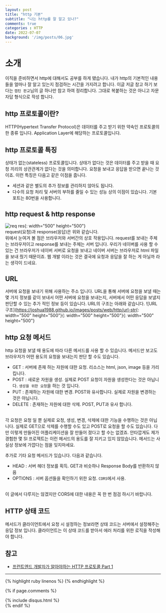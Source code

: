 ```yaml
---
layout: post
title: "http 기본"
subtitle: "나는 http를 잘 알고 있나?"
comments: true
categories : HTTP
date: 2022-07-07
background: '/img/posts/06.jpg'
---
```


# 소개
이직을 준비하면서 http에 대해서도 공부를 하게 됐습니다. 
내가 http의 기본적인 내용들을 얼마나 잘 알고 있는지 점검하는 시간을 가지려고 합니다.
이글 저글 참고 하기 보다는 `캡틴 판교`님의 글 하나만 참고 하여 정리합니다.
그대로 복붙하는 것은 아니고 자문 자답 형식으로 작성 합니다.

## http 프로토콜이란?
HTTP(Hypertext Transfer Protocol)은 데이터를 주고 받기 위한 약속인 프로토콜의 한 종류 입니다. Application Layer에 해당하는 프로토콜입니다.

## http 프로토콜 특징
상태가 없는(stateless) 프로토콜입니다. 상태가 없다는 것은 데이터를 주고 받을 때 요청 끼리의 상관관계가 없다는 것을 의미합니다. 요청을 보내고 응답을 받으면 끝나는 것이죠. 
이런 특징은 다음고 같은 이점을 줍니다.
 - 세션과 같은 별도의 추가 정보를 관리하지 않아도 됩니다.
 - 다수의 요청 처리 및 서버의 부하를 줄일 수 있는 성능 상의 이점이 있습니다.
기본 포트는 80번을 사용합니다.

## http request & http response
![req res](https://joshua1988.github.io/images/posts/web/http/request-response.png){: width="500" height="500"}
<br>
request(요청)과 response(응답)은 위와 같습니다. 
<br> 
위에서 눈여겨 볼 점은 브라우저와 서버간의 상호 작용입니다. request를 보내는 주체는 브라우저이고 response를 보내는 주체는 서버 입니다. 우리가 네이버를 사용 할 수 있는 건 브라우저가 네이버 서버로 요청을 보내고 네이버 서버는 브라우저로 html 파일을 보내 줬기 때문이죠. 웹 개발 이라는 것은 결국에 요청과 응답을 잘 하는 게 아닐까 라는 생각이 드네요.

## URL
서버에 요청을 보내기 위해 사용하는 주소 입니다. URL을 통해 서버에 요청을 보낼 때는 몇 가지 정보를 같이 보내서 어떤 서버에 요청을 보내는지, 서버에서 어떤 응답을 보낼지 판단할 수 있는 추가 적인 정보 등이 있습니다. URL의 구조는 아래와 같습니다.
![URL 구조](https://joshua1988.github.io/images/posts/web/http/url-str{: width="500" height="500"}{: width="500" height="500"}{: width="500" height="500"}

## http 요청 메서드
http 요청을 보낼 때 용도에 따라 다른 메서드를 사용 할 수 있습니다. 메서드만 보고도 브라우저가 어떤 용도의 요청을 보내는지 판단 할 수도 있습니다.
  - GET : 서버에 존재 하는 자원에 대한 요청. 리소스는 html, json, image 등을 가리킵니다.
  - POST : 새로운 자원을 생성. 실제로 POST 요청이 자원을 생성한다는 것은 아닙니다. `생성을 위한 요청`을 하는 것 입니다.
  - PUT : 존재하는 자원에 대한 변경. POST와 유사합니다. 실제로 자원을 변경하는 것은 아닙니다.
  - DELETE : 존재하는 자원에 대한 삭제. POST, PUT과 유사 합니다.
<br>
각 요청은 요청 일 뿐 실제로 요청, 생성, 변경, 삭제에 대한 기능을 수행하는 것은 아닙니다. 실제로 GET으로 삭제를 수행할 수도 있고 POST로 요청을 할 수도 있습니다. 다만 이렇게 만들어진 어플리케이션을 잘 만들어 졌다고 할 수는 없겠죠. 안타깝게도 제가 경험한 몇 SI 프로젝트는 이런 메서드의 용도를 잘 지키고 있지 않았습니다. 메서드는 사실상 정보에 가깝다는 점을 잊지마세요.

추가로 기타 요청 메서드가 있습니다. 다음과 같습니다.
 - HEAD : 서버 헤더 정보를 획득. GET과 비슷하나 Response Body를 반환하지 않음
 - OPTIONS : 서버 옵션들을 확인하기 위한 요청. `CORS`에서 사용.
<br>
이 글에서 다루지는 않겠지만 CORS에 대한 내용은 꼭 한 번 점검 하시기 바랍니다.

## HTTP 상태 코드
메서드가 클라이언트에서 요청 시 설정하는 정보라면 상태 코드는 서버에서 설정해주는 응답 정보 입니다. 클라이언트는 이 상태 코드를 받아서 에러 처리를 위한 로직을 작성해야 합니다.


## 참고
- [프런트엔드 개발자가 알아야하는 HTTP 프로토콜 Part 1](https://joshua1988.github.io/web-development/http-part1/)
--- 

{% highlight ruby linenos %}
{% endhighlight %}

{% if page.comments %}
<div id="post-disqus" class="container">
{% include disqus.html %}
</div>
{% endif %}

